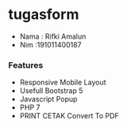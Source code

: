 # tugasform

- Nama : Rifki Amalun
- Nim  :191011400187 

### Features

- Responsive Mobile Layout 
- Usefull Bootstrap 5 
- Javascript Popup
- PHP 7 
- PRINT CETAK Convert To PDF 


